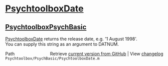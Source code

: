 # [PsychtoolboxDate](PsychtoolboxDate)
## [Psychtoolbox](Psychtoolbox)[PsychBasic](PsychBasic)

[PsychtoolboxDate](PsychtoolboxDate) returns the release date, e.g. '1 August 1998'.  
You can supply this string as an argument to DATNUM.  




<div class="code_header" style="text-align:right;">
  <span style="float:left;">Path&nbsp;&nbsp;</span> <span class="counter">Retrieve <a href=
  "https://raw.github.com/Psychtoolbox-3/Psychtoolbox-3/beta/Psychtoolbox/PsychBasic/PsychtoolboxDate.m">current version from GitHub</a> | View <a href=
  "https://github.com/Psychtoolbox-3/Psychtoolbox-3/commits/beta/Psychtoolbox/PsychBasic/PsychtoolboxDate.m">changelog</a></span>
</div>
<div class="code">
  <code>Psychtoolbox/PsychBasic/PsychtoolboxDate.m</code>
</div>

